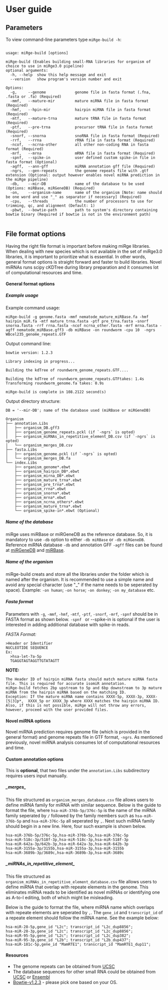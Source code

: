 # User guide

## Parameters

To view command-line parameters type `miRge-build -h`:
```
    
usage: miRge-build [options]

miRge-build (Enables building small-RNA libraries for organism of choice to use in miRge3.0 pipeline)
optional arguments:
  -h, --help  show this help message and exit
  --version   show program's version number and exit

Options:
  -g,     --genome             genome file in fasta format (.fna, .fasta or .fa) (Required)
  -mmf,   --mature-mir         mature miRNA file in fasta format (Required)
  -hmf,   --hpin-mir           hairpin miRNA file in fasta format (Required)
  -mtf,   --mature-trna        mature tRNA file in fasta format (Required)
  -ptf,   --pre-trna           precursor tRNA file in fasta format (Required)
  -snorf, --snorna             snoRNA file in fasta format (Required)
  -rrf,   --rrna               rRNA file in fasta format (Required)
  -ncof,  --ncrna-other        all other non-coding RNA in fasta format (Required)
  -mrf,   --mrna               mRNA file in fasta format (Required)
  -spnf,  --spike-in           user defined custom spike-in file in fasta format (Optional)
  -agff,  --ann-gff            miRNA annotation gff file (Required)
  -ngrs,  --gen-repeats        the genome repeats file with .gtf extension (Optional: output however enables novel miRNA prediction in the miRge pipeline)
  -db,    --mir-DB             name of the database to be used (Options: miRBase, miRGeneDB) (Required)
  -on,    --organism-name      name of the organism [Note: name should be one word and use "_" as separator if necessary] (Required)
  -cpu,   --threads            the number of processors to use for trimming, qc, and alignment (Default: 1)
  -pbwt,  --bowtie-path        path to system's directory containing bowtie binary (Required if bowtie is not in the environment path)
  
```

## File format options
Having the right file format is important before making miRge libraries. When dealing with new species which is not available in the set of miRge3.0 libraries, it is important to prioritize what is essential. In other words, general format options is straight forward and faster to build libraries. Novel miRNAs runs scipy cKDTree during library preparation and it consumes lot of computational resources and time. 

#### General format options ####

##### Example usage #####
Example command usage:
```
miRge-build -g genome.fasta -mmf nematode_mature_miRBase.fa -hmf hairpin_miR.fa -mtf mature_trna.fasta -ptf pre_trna.fasta -snorf snorna.fasta -rrf rrna.fasta -ncof ncrna_other.fasta -mrf mrna.fasta -agff nematode_miRBase.gff3 -db miRBase -on roundworm -cpu 10  -ngrs WBcel235_genome_repeats.GTF
```
Output command line:
```
bowtie version: 1.2.3

Library indexing in progress...

Building the kdTree of roundworm_genome_repeats.GTF....

Building the kdTree of roundworm_genome_repeats.GTFtakes: 1.4s
Transforming roundworm_genome.fa takes: 0.9s

miRge-build is complete in 108.2122 second(s)
```
Output directory structure: 
```
DB = '--mir-DB'; name of the database used (miRBase or miRGeneDB)

Organism
├── annotation.Libs
│   ├── organism_DB.gff3
│   ├── organism_genome_repeats.pckl (if `-ngrs` is opted)
│   ├── organism_miRNAs_in_repetitive_element_DB.csv (if `-ngrs` is opted)
│   └── organism_merges_DB.csv
├── fasta.Libs
│   ├── organism_genome.pckl (if `-ngrs` is opted) 
│   └── organism_merges_DB.fa
└── index.Libs
    ├── organism_genome*.ebwt
    ├── organism_hairpin_DB*.ebwt
    ├── organism_mirna_DB*.ebwt
    ├── organism_mature_trna*.ebwt
    ├── organism_pre_trna*.ebwt
    ├── organism_rrna*.ebwt
    ├── organism_snorna*.ebwt
    ├── organism_mrna*.ebwt
    ├── organism_ncrna_others*.ebwt
    ├── organism_mature_trna*.ebwt
    └── organism_spike-in*.ebwt (Optional)
```

##### Name of the database #####
miRge uses miRBase or miRGeneDB as the reference database.
 So, it is mandatory to use `-db` option to either `-db miRBase` or `-db miRGeneDB`. Reference miRNA database `-db` and annotation GFF `-agff` files can be found at [miRGeneDB](https://mirgenedb.org/) and [miRBase](http://www.mirbase.org/). 

##### Name of the organism #####
miRge-build creats and store all the libraries under the folder which is named after the organism. It is recommended to use a simple name and avoid any special character (use "_" if the name needs to be seperated by space). Example: ` -on human `; ` -on horse `; `-on donkey`; ` -on my_database ` etc.
    

##### Fasta format #####
Parameters with `-g`, `-mmf`, `-hmf`, `-mtf`, `-ptf`, `-snorf`, `-mrf`, `-spnf` should be in FASTA format as shown below. `-spnf ` or --spike-in is optional if the user is interested in adding additional database with spike-in reads. 

*FASTA Format:*

```
>Header or Identifier
NUCLEOTIDE SEQUENCE 
Ex:
  >hsa-let-7a-5p
  TGAGGTAGTAGGTTGTATAGTT
```

**NOTE:**
```
The Header ID of hairpin miRNA fasta should match mature miRNA fasta file. This is required for accurate isomiR annotation. 
miRge-build fetches 2bp upstream to 5p and 6bp downstream to 3p mature miRNA from the hairpin miRNA based on the matching ID. 
Exception: If the mature miRNA name contains XXXX-5p, XXXX-3p, XXXX-[5|3]p*,  XXXX_5p or XXXX_3p where XXXX matches the hairpin miRNA ID. 
Also, if this is not possible, miRge will not throw any errors, however, proceed with the user provided files.  
```

#### Novel miRNA options ####
Novel miRNA prediction requires genome file (which is provided in the general format) and genome repeats file in GTF format, `-ngrs`. As mentioned previously, novel miRNA analysis consumes lot of computational resources and time.


#### Custom annotation options ####
This is **optional**, that two files under the `annotation.Libs` subdirectory requires users input manually. 

##### \_merges\_ #####
This file structured as `organism_merges_database.csv` file allows users to define miRNA family for miRNA with similar sequence. 
Below is the guide to format the file, where `hsa-miR-376b-5p/376c-5p` is the name of the miRNA family seperated by `/` followed by the family members such as `hsa-miR-376b-5p` and `hsa-miR-376c-5p` all seperated by `,`. Next such miRNA family should begin in a new line. Here, four such example is shown below. 

```
hsa-miR-376b-5p/376c-5p,hsa-miR-376b-5p,hsa-miR-376c-5p
hsa-miR-518c-3p/518f-3p,hsa-miR-518c-3p,hsa-miR-518f-3p
hsa-miR-642a-3p/642b-3p,hsa-miR-642a-3p,hsa-miR-642b-3p
hsa-miR-3155a-3p/3155b,hsa-miR-3155a-3p,hsa-miR-3155b
hsa-miR-3689b-3p/3689c,hsa-miR-3689b-3p,hsa-miR-3689c
```

##### \_miRNAs\_in\_repetitive\_element\_ #####

This file structured as `organism_miRNAs_in_repetitive_element_database.csv` file allows users to define miRNA that overlap with repeate elements in the genome. This eliminates miRNA reads to be identified as novel miRNAs or identifying one as A-to-I editing, both of which might be misleading. 

Below is the guide to format the file, where miRNA name which overlaps with repeate elements are seperated by `,`. The `gene_id` and `transcript_id` of a repeate element should follow the miRNA name. See the example below: 

```
hsa-miR-28-5p,gene_id "L2c"; transcript_id "L2c_dup8856";
hsa-miR-28-3p,gene_id "L2c"; transcript_id "L2c_dup8856";
hsa-miR-95-5p,gene_id "L2c"; transcript_id "L2c_dup382";
hsa-miR-95-3p,gene_id "L2b"; transcript_id "L2b_dup437";
hsa-miR-181c-5p,gene_id "MamRTE1"; transcript_id "MamRTE1_dup11";
```

#### Resources ####
* The genome repeats can be obtained from [UCSC](https://genome-euro.ucsc.edu/cgi-bin/hgTables)
* The database sequences for other small RNA could be obtained from [UCSC](https://genome-euro.ucsc.edu/cgi-bin/hgTables) or [Ensembl](http://uswest.ensembl.org/Homo_sapiens/Info/Index)
* [Bowtie-v1.2.3](https://sourceforge.net/projects/bowtie-bio/files/bowtie/1.2.3) - please pick one based on your OS.

